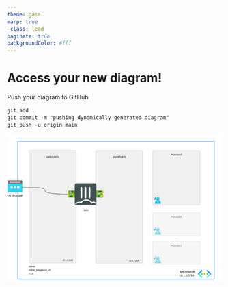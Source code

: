 ```yaml
---
theme: gaia
marp: true
_class: lead
paginate: true
backgroundColor: #fff
---
```


# Access your new diagram!

Push your diagram to GitHub

```markdown
git add .
git commit -m "pushing dynamically generated diagram"
git push -u origin main
```

![bg right:50% 80%](../images/architecture.png)